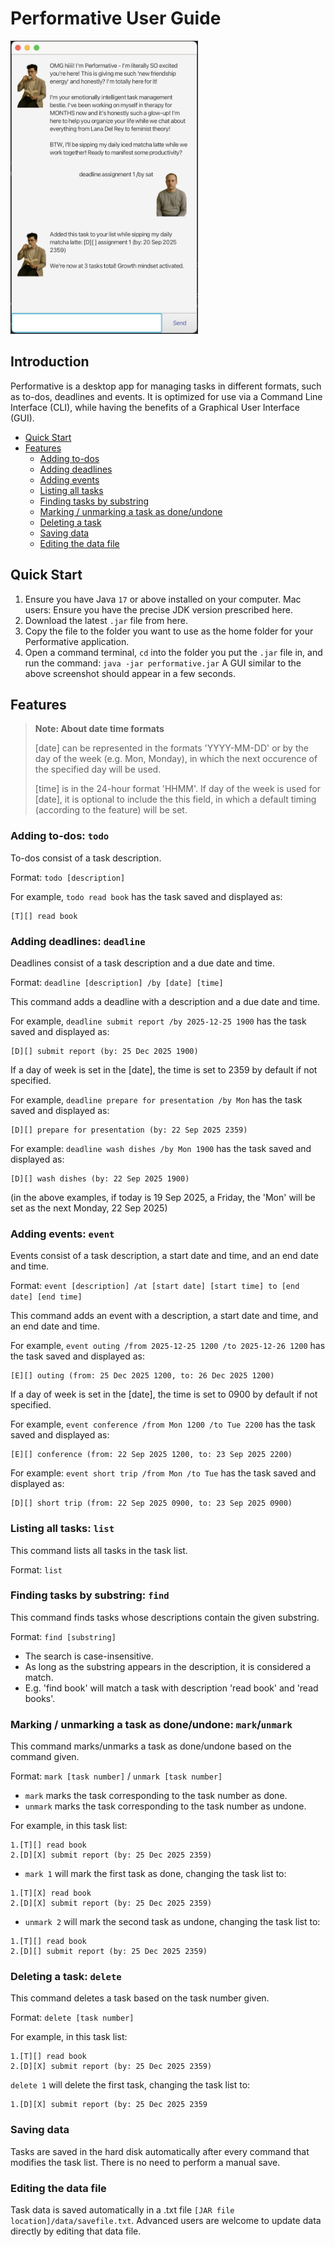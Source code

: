 # Performative User Guide

<img src="Ui.png" alt="Product Screenshot" width="300">

## Introduction
Performative is a desktop app for managing tasks in different formats, such as to-dos, deadlines and events. 
It is optimized for use via a Command Line Interface (CLI), 
while having the benefits of a Graphical User Interface (GUI).

- [Quick Start](#quick-start)
- [Features](#features)
  - [Adding to-dos](#adding-to-dos-todo)
  - [Adding deadlines](#adding-deadlines-deadline)
  - [Adding events](#adding-events-event)
  - [Listing all tasks](#listing-all-tasks-list)
  - [Finding tasks by substring](#finding-tasks-by-substring-find)
  - [Marking / unmarking a task as done/undone](#marking--unmarking-a-task-as-doneundone-markunmark)
  - [Deleting a task](#deleting-a-task-delete)
  - [Saving data](#saving-data)
  - [Editing the data file](#editing-the-data-file)


## Quick Start
1. Ensure you have Java `17` or above installed on your computer. 
Mac users: Ensure you have the precise JDK version prescribed here.
2. Download the latest `.jar` file from here.
3. Copy the file to the folder you want to use as the home folder for your Performative application.
4. Open a command terminal, `cd` into the folder you put the `.jar` file in, and run the command:
   `java -jar performative.jar`
A GUI similar to the above screenshot should appear in a few seconds. 

## Features

> **Note: About date time formats**
> 
>
> [date] can be represented in the formats 'YYYY-MM-DD' or by the day of the week (e.g. Mon, Monday), in which the next 
> occurence of the specified day will be used.
> 
> [time] is in the 24-hour format 'HHMM'. If day of the week is used for [date], 
> it is optional to include the this field, in which a default timing (according to the feature) will be set.


### Adding to-dos: `todo`

To-dos consist of a task description.

Format: `todo [description]`

For example, `todo read book` has the task saved and displayed as:

```
[T][] read book
```

### Adding deadlines: `deadline`

Deadlines consist of a task description and a due date and time.

Format: `deadline [description] /by [date] [time]` 

This command adds a deadline with a description and a due date and time.

For example, `deadline submit report /by 2025-12-25 1900` has the task saved and displayed as:

```
[D][] submit report (by: 25 Dec 2025 1900)
```

If a day of week is set in the [date], the time is set to 2359 by default if not specified. 

For example, `deadline prepare for presentation /by Mon` has the task saved and displayed as:

```
[D][] prepare for presentation (by: 22 Sep 2025 2359)
```

For example: `deadline wash dishes /by Mon 1900` has the task saved and displayed as:

```
[D][] wash dishes (by: 22 Sep 2025 1900)
```

(in the above examples, if today is 19 Sep 2025, a Friday, the 'Mon' will be set as the next Monday, 22 Sep 2025)

### Adding events: `event`

Events consist of a task description, a start date and time, and an end date and time.

Format: `event [description] /at [start date] [start time] to [end date] [end time]`

This command adds an event with a description, a start date and time, and an end date and time.

For example, `event outing /from 2025-12-25 1200 /to 2025-12-26 1200` has the task saved and displayed as:

```
[E][] outing (from: 25 Dec 2025 1200, to: 26 Dec 2025 1200)
```

If a day of week is set in the [date], the time is set to 0900 by default if not specified.

For example, `event conference /from Mon 1200 /to Tue 2200` has the task saved and displayed as:

```
[E][] conference (from: 22 Sep 2025 1200, to: 23 Sep 2025 2200)
```

For example: `event short trip /from Mon /to Tue` has the task saved and displayed as:

```
[D][] short trip (from: 22 Sep 2025 0900, to: 23 Sep 2025 0900)
```

### Listing all tasks: `list`

This command lists all tasks in the task list.

Format: `list`

### Finding tasks by substring: `find`

This command finds tasks whose descriptions contain the given substring.

Format: `find [substring]`

- The search is case-insensitive.
- As long as the substring appears in the description, it is considered a match. 
- E.g. 'find book' will match a task with description 'read book' and 'read books'.

### Marking / unmarking a task as done/undone: `mark`/`unmark`

This command marks/unmarks a task as done/undone based on the command given.

Format: `mark [task number]` / `unmark [task number]`

- `mark` marks the task corresponding to the task number as done.
- `unmark` marks the task corresponding to the task number as undone.

For example, in this task list:
```
1.[T][] read book
2.[D][X] submit report (by: 25 Dec 2025 2359)
```

- `mark 1` will mark the first task as done, changing the task list to:
```
1.[T][X] read book
2.[D][X] submit report (by: 25 Dec 2025 2359)
```

- `unmark 2` will mark the second task as undone, changing the task list to:
```
1.[T][] read book
2.[D][] submit report (by: 25 Dec 2025 2359)
```

### Deleting a task: `delete`

This command deletes a task based on the task number given.

Format: `delete [task number]`

For example, in this task list:
```
1.[T][] read book
2.[D][X] submit report (by: 25 Dec 2025 2359)
```

`delete 1` will delete the first task, changing the task list to:
```
1.[D][X] submit report (by: 25 Dec 2025 2359
```

### Saving data

Tasks are saved in the hard disk automatically after every command that modifies the task list. 
There is no need to perform a manual save.

### Editing the data file

Task data is saved automatically in a .txt file `[JAR file location]/data/savefile.txt`.
Advanced users are welcome to update data directly by editing that data file.
